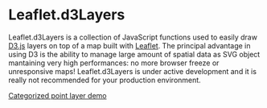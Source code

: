 # Leaflet.d3Layers
Leaflet.d3Layers is a collection of JavaScript functions used to easily draw <a href="https://d3js.org/" target="_blank">D3.js</a> layers on top of a map built with <a href="http://leafletjs.com/" target="_blank">Leaflet</a>. 
The principal advantage in using D3 is the ability to manage large amount of spatial data as SVG object mantaining very high performances: no more browser freeze or unresponsive maps!
Leaflet.d3Layers is under active development and it is really not recommended for your production environment. 

<a href="http://alessiodl.github.io/Leaflet.d3Layers/demo/">Categorized point layer demo</a>
